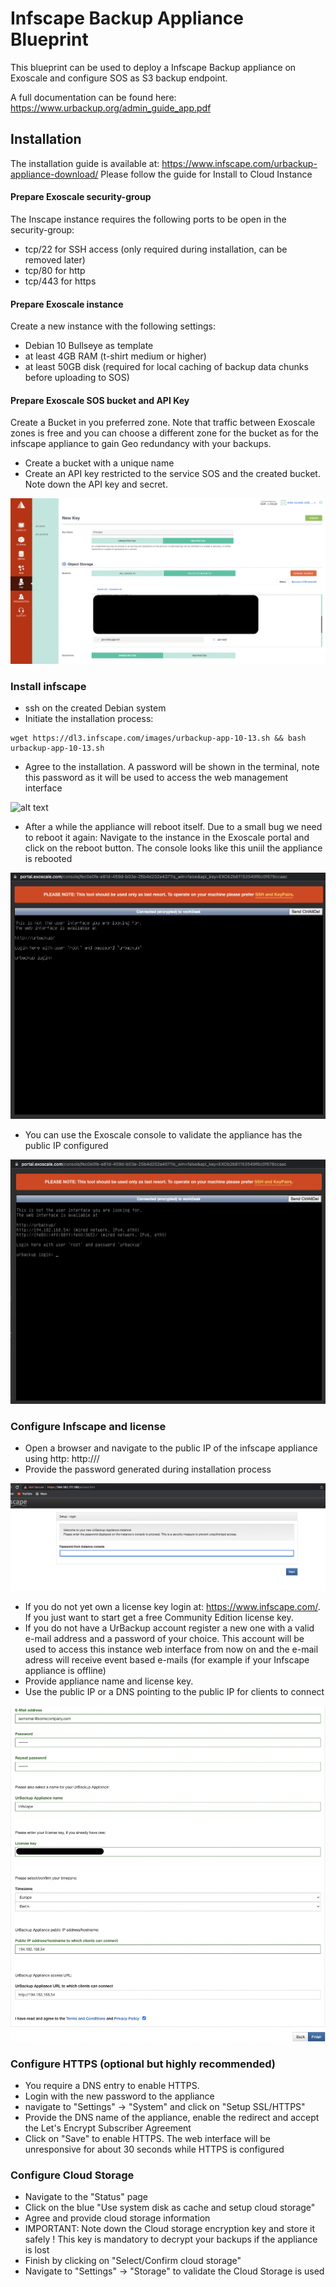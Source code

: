 # Infscape Backup Appliance Blueprint

This blueprint can be used to deploy a Infscape Backup appliance on Exoscale and configure SOS as S3 backup endpoint.

A full documentation can be found here: https://www.urbackup.org/admin_guide_app.pdf

##  Installation
The installation guide is available at: https://www.infscape.com/urbackup-appliance-download/
Please follow the guide for Install to Cloud Instance

#### Prepare Exoscale security-group
The Inscape instance requires the following ports to be open in the security-group:
* tcp/22 for SSH access (only required during installation, can be removed later)
* tcp/80 for http
* tcp/443 for https

#### Prepare Exoscale instance
Create a new instance with the following settings:
* Debian 10 Bullseye as template
* at least 4GB RAM (t-shirt medium or higher)
* at least 50GB disk (required for local caching of backup data chunks before uploading to SOS)

#### Prepare Exoscale SOS bucket and API Key
Create a Bucket in you preferred zone. Note that traffic between Exoscale zones is free and you can choose a different zone for the bucket as for the infscape appliance to gain Geo redundancy with your backups.
* Create a bucket with a unique name
* Create an API key restricted to the service SOS and the created bucket. Note down the API key and secret.

![alt text](https://github.com/taela1/blueprints/blob/main/infscape_apikey.png?raw=true)

### Install infscape
* ssh on the created Debian system
* Initiate the installation process:
```
wget https://dl3.infscape.com/images/urbackup-app-10-13.sh && bash urbackup-app-10-13.sh
```
* Agree to the installation. A password will be shown in the terminal, note this password as it will be used to access the web management interface

![alt text](https://github.com/taela1/blueprints/blob/main/infscape_installation.png?raw=true)

* After a while the appliance will reboot itself. Due to a small bug we need to reboot it again: Navigate to the instance in the Exoscale portal and click on the reboot button. The console looks like this uniil the appliance is rebooted

![alt text](https://github.com/taela1/blueprints/blob/main/infscape_nonetwork.png?raw=true)

* You can use the Exoscale console to validate the appliance has the public IP configured

![alt text](https://github.com/taela1/blueprints/blob/main/infscape_network.png?raw=true)

### Configure Infscape and license
* Open a browser and navigate to the public IP of the infscape appliance using http: http://<public-ip>/
* Provide the password generated during installation process
 
![alt text](https://github.com/taela1/blueprints/blob/main/infscape_firstlogin.png?raw=true)
 
* If you do not yet own a license key login at: https://www.infscape.com/. If you just want to start get a free Community Edition license key.
* If you do not have a UrBackup account register a new one with a valid e-mail address and a password of your choice. This account will be used to access this instance web interface from now on and the e-mail adress will receive event based e-mails (for example if your Infscape appliance is offline)
* Provide appliance name and license key.
* Use the public IP or a DNS pointing to the public IP for clients to connect
 
![alt text](https://github.com/taela1/blueprints/blob/main/infscape_register.png?raw=true)
 
### Configure HTTPS (optional but highly recommended)
* You require a DNS entry to enable HTTPS.
* Login with the new password to the appliance
* navigate to "Settings" -> "System" and click on "Setup SSL/HTTPS"
* Provide the DNS name of the appliance, enable the redirect and accept the Let's Encrypt Subscriber Agreement
* Click on "Save" to enable HTTPS. The web interface will be unresponsive for about 30 seconds while HTTPS is configured
  
### Configure Cloud Storage
* Navigate to the "Status" page
* Click on the blue "Use system disk as cache and setup cloud storage"
* Agree and provide cloud storage information
* IMPORTANT: Note down the Cloud storage encryption key and store it safely ! This key is mandatory to decrypt your backups if the appliance is lost
* Finish by clicking on "Select/Confirm cloud storage"
* Navigate to "Settings" -> "Storage" to validate the Cloud Storage is used
  
  

